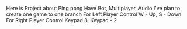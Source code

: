 Here is Project about Ping pong Have Bot, Multiplayer, Audio
I've plan to create one game to one branch
For Left Player Control W - Up, S - Down
For Right Player Control Keypad 8, Keypad - 2
